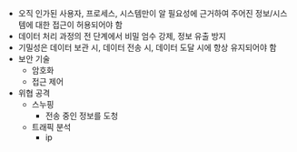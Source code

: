 - 오직 인가된 사용자, 프로세스, 시스템만이 알 필요성에 근거하여 주어진 정보/시스템에 대한 접근이 허용되어야 함
- 데이터 처리 과정의 전 단계에서 비밀 엄수 강제, 정보 유출 방지
- 기밀성은 데이터 보관 시, 데이터 전송 시, 데이터 도달 시에 항상 유지되어야 함
- 보안 기술
	- 암호화
	- 접근 제어
- 위협 공격
	- 스누핑
		- 전송 중인 정보를 도청
	- 트래픽 분석
		- ip